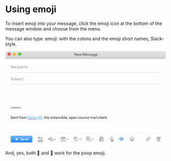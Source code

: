<div id="container">

# Using emoji

To insert emoji into your message, click the emoji icon at the bottom of the message window and choose from the menu.

You can also type :emoji: with the colons and the emoji short names, Slack-style.

![](./208513868-emoji.gif)

And, yes, both :poop: and :hankey: work for the poop emoji.

</div>
